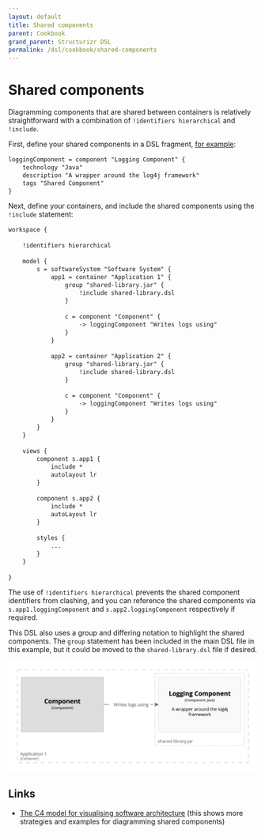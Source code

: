```yaml
---
layout: default
title: Shared components
parent: Cookbook
grand_parent: Structurizr DSL
permalink: /dsl/cookbook/shared-components
---
```


# Shared components

Diagramming components that are shared between containers is relatively straightforward with a combination of
`!identifiers hierarchical` and `!include`.

First, define your shared components in a DSL fragment, [for example](shared-library.dsl):

```
loggingComponent = component "Logging Component" {
    technology "Java"
    description "A wrapper around the log4j framework"
    tags "Shared Component"
}
```

Next, define your containers, and include the shared components using the `!include` statement: 

```
workspace {

    !identifiers hierarchical

    model {
        s = softwareSystem "Software System" {
            app1 = container "Application 1" {
                group "shared-library.jar" {
                    !include shared-library.dsl
                }

                c = component "Component" {
                    -> loggingComponent "Writes logs using"
                }
            }

            app2 = container "Application 2" {
                group "shared-library.jar" {
                    !include shared-library.dsl
                }

                c = component "Component" {
                    -> loggingComponent "Writes logs using"
                }
            }
        }
    }

    views {
        component s.app1 {
            include *
            autolayout lr
        }

        component s.app2 {
            include *
            autoLayout lr
        }

        styles {
            ...
        }
    }
    
}
```

The use of `!identifiers hierarchical` prevents the shared component identifiers from clashing,
and you can reference the shared components via `s.app1.loggingComponent` and `s.app2.loggingComponent` respectively if required.

This DSL also uses a group and differing notation to highlight the shared components.
The `group` statement has been included in the main DSL file in this example, but it could be moved to the `shared-library.dsl` file if desired.

[![](example-1.png)](http://structurizr.com/dsl?src=https://docs.structurizr.com/dsl/cookbook/shared-components/example-1.dsl)

## Links

- [The C4 model for visualising software architecture](https://leanpub.com/visualising-software-architecture) (this shows more strategies and examples for diagramming shared components)